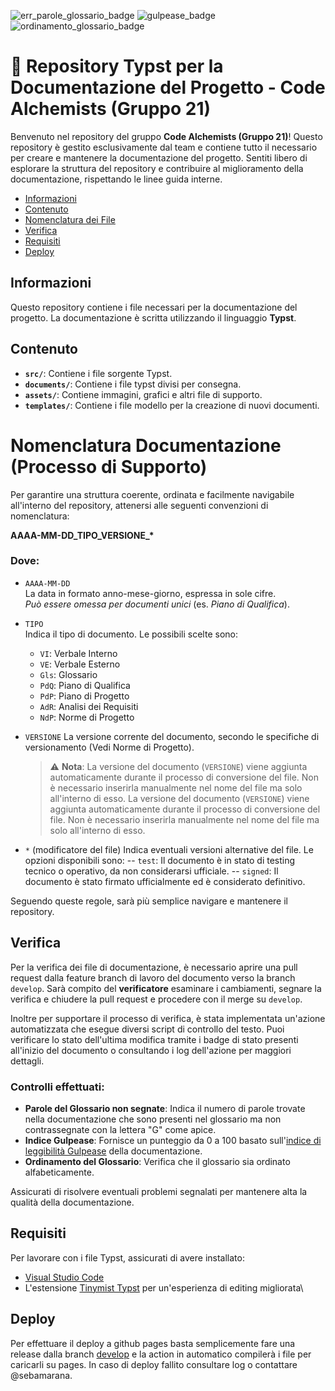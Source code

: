 ![err_parole_glossario_badge](https://img.shields.io/endpoint?url=https%3A%2F%2Fraw.githubusercontent.com%2Fteamcodealchemists%2Fdocs%2Frefs%2Fheads%2Ffeature%2FSCRUM-65-Scheletro-PdQ%2F.github%2Fbadges%2Ferr_parole_glossario_badge.json)
![gulpease_badge](https://img.shields.io/endpoint?url=https%3A%2F%2Fraw.githubusercontent.com%2Fteamcodealchemists%2Fdocs%2Frefs%2Fheads%2Ffeature%2FSCRUM-65-Scheletro-PdQ%2F.github%2Fbadges%2Fgulpease_badge.json)
![ordinamento_glossario_badge](https://img.shields.io/endpoint?url=https%3A%2F%2Fraw.githubusercontent.com%2Fteamcodealchemists%2Fdocs%2Frefs%2Fheads%2Ffeature%2FSCRUM-65-Scheletro-PdQ%2F.github%2Fbadges%2Fordinamento_glossario_badge.json)

# 🧪 Repository Typst per la Documentazione del Progetto - Code Alchemists (Gruppo 21)

Benvenuto nel repository del gruppo **Code Alchemists (Gruppo 21)**! Questo repository è gestito esclusivamente dal team e contiene tutto il necessario per creare e mantenere la documentazione del progetto. Sentiti libero di esplorare la struttura del repository e contribuire al miglioramento della documentazione, rispettando le linee guida interne.

- [Informazioni](#informazioni)
- [Contenuto](#contenuto)
- [Nomenclatura dei File](#nomenclatura-dei-file)
- [Verifica](#verifica)
- [Requisiti](#requisiti)
- [Deploy](#deploy)

## Informazioni

Questo repository contiene i file necessari per la documentazione del progetto. La documentazione è scritta utilizzando il linguaggio **Typst**.

## Contenuto
- **`src/`**: Contiene i file sorgente Typst.
- **`documents/`**: Contiene i file typst divisi per consegna.
- **`assets/`**: Contiene immagini, grafici e altri file di supporto.
- **`templates/`**: Contiene i file modello per la creazione di nuovi documenti.

# Nomenclatura Documentazione (Processo di Supporto)

Per garantire una struttura coerente, ordinata e facilmente navigabile all'interno del repository, attenersi alle seguenti convenzioni di nomenclatura:

**AAAA-MM-DD_TIPO_VERSIONE_\***

### Dove:

- `AAAA-MM-DD`  
  La data in formato anno-mese-giorno, espressa in sole cifre.  
  *Può essere omessa per documenti unici* (es. *Piano di Qualifica*).

- `TIPO`  
  Indica il tipo di documento. Le possibili scelte sono:
  - `VI`: Verbale Interno  
  - `VE`: Verbale Esterno  
  - `Gls`: Glossario  
  - `PdQ`: Piano di Qualifica  
  - `PdP`: Piano di Progetto  
  - `AdR`: Analisi dei Requisiti  
  - `NdP`: Norme di Progetto

- `VERSIONE` La versione corrente del documento, secondo le specifiche di versionamento (Vedi Norme di Progetto).
  > ⚠️ **Nota**: La versione del documento (`VERSIONE`) viene aggiunta automaticamente durante il processo di conversione del file. Non è necessario inserirla manualmente nel nome del file ma solo all'interno di esso. La versione del documento (`VERSIONE`) viene aggiunta automaticamente durante il processo di conversione del file. Non è necessario inserirla manualmente nel nome del file ma solo all'interno di esso.
- `*` (modificatore del file) Indica eventuali versioni alternative del file. Le opzioni disponibili sono:
-- `test`: Il documento è in stato di testing tecnico o operativo, da non considerarsi ufficiale.
-- `signed`: Il documento è stato firmato ufficialmente ed è considerato definitivo.

Seguendo queste regole, sarà più semplice navigare e mantenere il repository.

## Verifica

Per la verifica dei file di documentazione, è necessario aprire una pull request dalla feature branch di lavoro del documento verso la branch `develop`. Sarà compito del **verificatore** esaminare i cambiamenti, segnare la verifica e chiudere la pull request e procedere con il merge su `develop`.

Inoltre per supportare il processo di verifica, è stata implementata un'azione automatizzata che esegue diversi script di controllo del testo. Puoi verificare lo stato dell'ultima modifica tramite i badge di stato presenti all'inizio del documento o consultando i log dell'azione per maggiori dettagli.

### Controlli effettuati:
- **Parole del Glossario non segnate**: Indica il numero di parole trovate nella documentazione che sono presenti nel glossario ma non contrassegnate con la lettera "G" come apice.
- **Indice Gulpease**: Fornisce un punteggio da 0 a 100 basato sull'[indice di leggibilità Gulpease](https://it.wikipedia.org/wiki/Indice_Gulpease) della documentazione.
- **Ordinamento del Glossario**: Verifica che il glossario sia ordinato alfabeticamente.

Assicurati di risolvere eventuali problemi segnalati per mantenere alta la qualità della documentazione.

## Requisiti
Per lavorare con i file Typst, assicurati di avere installato:
- [Visual Studio Code](https://code.visualstudio.com/)
- L'estensione [Tinymist Typst](https://marketplace.visualstudio.com/items?itemName=myriad-dreamin.tinymist) per un'esperienza di editing migliorata\

## Deploy
Per effettuare il deploy a github pages basta semplicemente fare una release dalla branch [develop](https://github.com/teamcodealchemists/docs/tree/develop) e la action in automatico compilerà i file per caricarli su pages. In caso di deploy fallito consultare log o contattare @sebamarana.
